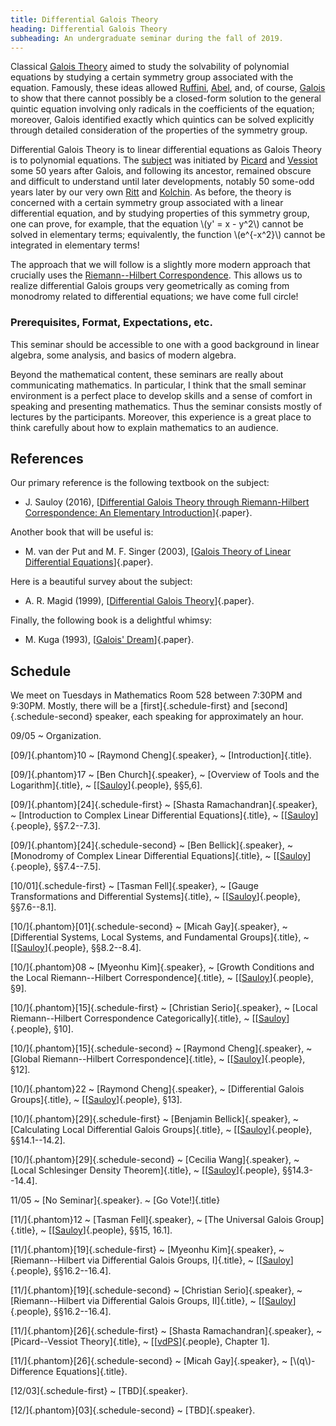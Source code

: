 ```yaml
---
title: Differential Galois Theory
heading: Differential Galois Theory
subheading: An undergraduate seminar during the fall of 2019.
---
```


Classical [Galois Theory](https://en.wikipedia.org/wiki/Galois_theory) aimed to
study the solvability of polynomial equations by studying a certain symmetry
group associated with the equation. Famously, these ideas allowed
[Ruffini](https://en.wikipedia.org/wiki/Paolo_Ruffini),
[Abel](https://en.wikipedia.org/wiki/Niels_Henrik_Abel),
and, of course, [Galois](https://en.wikipedia.org/wiki/%C3%89variste_Galois) to
show that there cannot possibly be a closed-form solution to the general quintic
equation involving only radicals in the coefficients of the equation; moreover,
Galois identified exactly which quintics can be solved explicitly through
detailed consideration of the properties of the symmetry group.

Differential Galois Theory is to linear differential equations as Galois Theory
is to polynomial equations. The
[subject](https://en.wikipedia.org/wiki/Picard%E2%80%93Vessiot_theory) was
initiated by [Picard](https://en.wikipedia.org/wiki/%C3%89mile_Picard) and
[Vessiot](https://en.wikipedia.org/wiki/Ernest_Vessiot) some 50 years after
Galois, and following its ancestor, remained obscure and difficult to understand
until later developments, notably 50 some-odd years later by our very own
[Ritt](https://en.wikipedia.org/wiki/Joseph_Ritt) and
[Kolchin](https://en.wikipedia.org/wiki/Ellis_Kolchin). As before, the theory is
concerned with a certain symmetry group associated with a linear differential
equation, and by studying properties of this symmetry group, one can prove, for
example, that the equation \\(y' = x - y^2\\) cannot be solved in elementary
terms; equivalently, the function \\(e^{-x\^2}\\) cannot be integrated in
elementary terms!

The approach that we will follow is a slightly more modern approach that
crucially uses the [Riemann--Hilbert
Correspondence](https://en.wikipedia.org/wiki/Riemann%E2%80%93Hilbert_correspondence).
This allows us to realize differential Galois groups very geometrically as
coming from monodromy related to differential equations; we have come full
circle!

### Prerequisites, Format, Expectations, etc.

This seminar should be accessible to one with a good background in linear
algebra, some analysis, and basics of modern algebra.

Beyond the mathematical content, these seminars are really about communicating
mathematics. In particular, I think that the small seminar environment is a
perfect place to develop skills and a sense of comfort in speaking and
presenting mathematics. Thus the seminar consists mostly of lectures by the
participants. Moreover, this experience is a great place to think carefully
about how to explain mathematics to an audience.

## References

Our primary reference is the following textbook on the subject:

* J. Sauloy (2016),
[[Differential Galois Theory through Riemann-Hilbert Correspondence: An Elementary Introduction][S-DGT]]{.paper}.

Another book that will be useful is:

* M. van der Put and M. F. Singer (2003),
[[Galois Theory of Linear Differential Equations][vdPS-GTLDE]]{.paper}.

Here is a beautiful survey about the subject:

* A. R. Magid (1999),
[[Differential Galois Theory](https://www.ams.org/notices/199909/fea-magid.pdf)]{.paper}.

Finally, the following book is a delightful whimsy:

* M. Kuga (1993),
[[Galois' Dream](https://link.springer.com/book/10.1007%2F978-1-4612-0329-2)]{.paper}.

## Schedule

We meet on Tuesdays in Mathematics Room 528 between 7:30PM and 9:30PM.
Mostly, there will be a [first]{.schedule-first} and [second]{.schedule-second}
speaker, each speaking for approximately an hour.

09/05
  ~ Organization.

[09/]{.phantom}10
  ~ [Raymond Cheng]{.speaker},
  ~ [Introduction]{.title}.

[09/]{.phantom}17
  ~ [Ben Church]{.speaker},
  ~ [Overview of Tools and the Logarithm]{.title},
  ~ \[[[Sauloy][S-DGT]]{.people}, §§5,6\].

[09/]{.phantom}[24]{.schedule-first}
  ~ [Shasta Ramachandran]{.speaker},
  ~ [Introduction to Complex Linear Differential Equations]{.title},
  ~ \[[[Sauloy][S-DGT]]{.people}, §§7.2--7.3\].

[09/]{.phantom}[24]{.schedule-second}
  ~ [Ben Bellick]{.speaker},
  ~ [Monodromy of Complex Linear Differential Equations]{.title},
  ~ \[[[Sauloy][S-DGT]]{.people}, §§7.4--7.5\].

[10/01]{.schedule-first}
  ~ [Tasman Fell]{.speaker},
  ~ [Gauge Transformations and Differential Systems]{.title},
  ~ \[[[Sauloy][S-DGT]]{.people}, §§7.6--8.1\].

[10/]{.phantom}[01]{.schedule-second}
  ~ [Micah Gay]{.speaker},
  ~ [Differential Systems, Local Systems, and Fundamental Groups]{.title},
  ~ \[[[Sauloy][S-DGT]]{.people}, §§8.2--8.4\].

[10/]{.phantom}08
  ~ [Myeonhu Kim]{.speaker},
  ~ [Growth Conditions and the Local Riemann--Hilbert Correspondence]{.title},
  ~ \[[[Sauloy][S-DGT]]{.people}, §9\].

[10/]{.phantom}[15]{.schedule-first}
  ~ [Christian Serio]{.speaker},
  ~ [Local Riemann--Hilbert Correspondence Categorically]{.title},
  ~ \[[[Sauloy][S-DGT]]{.people}, §10\].

[10/]{.phantom}[15]{.schedule-second}
  ~ [Raymond Cheng]{.speaker},
  ~ [Global Riemann--Hilbert Correspondence]{.title},
  ~ \[[[Sauloy][S-DGT]]{.people}, §12\].

[10/]{.phantom}22
  ~ [Raymond Cheng]{.speaker},
  ~ [Differential Galois Groups]{.title},
  ~ \[[[Sauloy][S-DGT]]{.people}, §13\].

[10/]{.phantom}[29]{.schedule-first}
  ~ [Benjamin Bellick]{.speaker},
  ~ [Calculating Local Differential Galois Groups]{.title},
  ~ \[[[Sauloy][S-DGT]]{.people}, §§14.1--14.2\].

[10/]{.phantom}[29]{.schedule-second}
  ~ [Cecilia Wang]{.speaker},
  ~ [Local Schlesinger Density Theorem]{.title},
  ~ \[[[Sauloy][S-DGT]]{.people}, §§14.3--14.4\].

11/05
  ~ [No Seminar]{.speaker}.
  ~ [Go Vote!]{.title}

[11/]{.phantom}12
  ~ [Tasman Fell]{.speaker},
  ~ [The Universal Galois Group]{.title},
  ~ \[[[Sauloy][S-DGT]]{.people}, §§15, 16.1\].

[11/]{.phantom}[19]{.schedule-first}
  ~ [Myeonhu Kim]{.speaker},
  ~ [Riemann--Hilbert via Differential Galois Groups, I]{.title},
  ~ \[[[Sauloy][S-DGT]]{.people}, §§16.2--16.4\].

[11/]{.phantom}[19]{.schedule-second}
  ~ [Christian Serio]{.speaker},
  ~ [Riemann--Hilbert via Differential Galois Groups, II]{.title},
  ~ \[[[Sauloy][S-DGT]]{.people}, §§16.2--16.4\].

[11/]{.phantom}[26]{.schedule-first}
  ~ [Shasta Ramachandran]{.speaker},
  ~ [Picard--Vessiot Theory]{.title},
  ~ \[[[vdPS][vdPS-GTLDE]]{.people}, Chapter 1\].

[11/]{.phantom}[26]{.schedule-second}
  ~ [Micah Gay]{.speaker},
  ~ [\\(q\\)-Difference Equations]{.title}.

[12/03]{.schedule-first}
  ~ [TBD]{.speaker}.

[12/]{.phantom}[03]{.schedule-second}
  ~ [TBD]{.speaker}.

[S-DGT]: <https://www.ams.org/books/gsm/177/>
[vdPS-GTLDE]: <https://link.springer.com/book/10.1007%2F978-3-642-55750-7>

